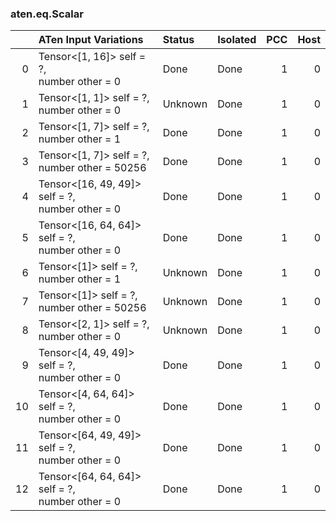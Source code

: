 ### aten.eq.Scalar
|    | ATen Input Variations                              | Status   | Isolated   |   PCC |   Host |
|---:|:---------------------------------------------------|:---------|:-----------|------:|-------:|
|  0 | Tensor<[1, 16]> self = ?,<br>number other = 0      | Done     | Done       |     1 |      0 |
|  1 | Tensor<[1, 1]> self = ?,<br>number other = 0       | Unknown  | Done       |     1 |      0 |
|  2 | Tensor<[1, 7]> self = ?,<br>number other = 1       | Done     | Done       |     1 |      0 |
|  3 | Tensor<[1, 7]> self = ?,<br>number other = 50256   | Done     | Done       |     1 |      0 |
|  4 | Tensor<[16, 49, 49]> self = ?,<br>number other = 0 | Done     | Done       |     1 |      0 |
|  5 | Tensor<[16, 64, 64]> self = ?,<br>number other = 0 | Done     | Done       |     1 |      0 |
|  6 | Tensor<[1]> self = ?,<br>number other = 1          | Unknown  | Done       |     1 |      0 |
|  7 | Tensor<[1]> self = ?,<br>number other = 50256      | Unknown  | Done       |     1 |      0 |
|  8 | Tensor<[2, 1]> self = ?,<br>number other = 0       | Unknown  | Done       |     1 |      0 |
|  9 | Tensor<[4, 49, 49]> self = ?,<br>number other = 0  | Done     | Done       |     1 |      0 |
| 10 | Tensor<[4, 64, 64]> self = ?,<br>number other = 0  | Done     | Done       |     1 |      0 |
| 11 | Tensor<[64, 49, 49]> self = ?,<br>number other = 0 | Done     | Done       |     1 |      0 |
| 12 | Tensor<[64, 64, 64]> self = ?,<br>number other = 0 | Done     | Done       |     1 |      0 |

